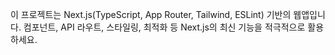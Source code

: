 <!-- Use this file to provide workspace-specific custom instructions to Copilot. For more details, visit https://code.visualstudio.com/docs/copilot/copilot-customization#_use-a-githubcopilotinstructionsmd-file -->

이 프로젝트는 Next.js(TypeScript, App Router, Tailwind, ESLint) 기반의 웹앱입니다. 컴포넌트, API 라우트, 스타일링, 최적화 등 Next.js의 최신 기능을 적극적으로 활용하세요. 
